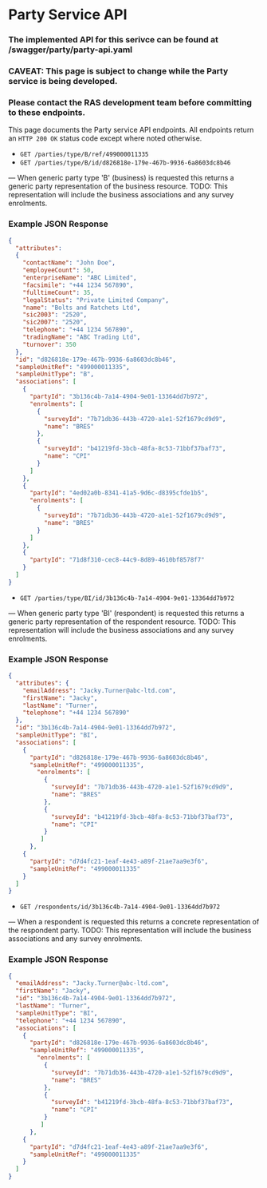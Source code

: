 # Party Service API

### The implemented API for this serivce can be found at /swagger/party/party-api.yaml

### CAVEAT: This page is subject to change while the Party service is being developed.

### Please contact the RAS development team before committing to these endpoints.
  
This page documents the Party service API endpoints. All endpoints return an `HTTP 200 OK` status code except where noted otherwise.

* `GET /parties/type/B/ref/499000011335`
* `GET /parties/type/B/id/d826818e-179e-467b-9936-6a8603dc8b46`

&mdash; When generic party type 'B' (business) is requested this returns a generic party representation of the business resource. TODO: This representation will include the business associations and any survey enrolments.

### Example JSON Response
```json
{
  "attributes": 
  {
    "contactName": "John Doe",
    "employeeCount": 50,
    "enterpriseName": "ABC Limited",
    "facsimile": "+44 1234 567890",
    "fulltimeCount": 35,
    "legalStatus": "Private Limited Company",
    "name": "Bolts and Ratchets Ltd",
    "sic2003": "2520",
    "sic2007": "2520",
    "telephone": "+44 1234 567890",
    "tradingName": "ABC Trading Ltd",
    "turnover": 350
  },
  "id": "d826818e-179e-467b-9936-6a8603dc8b46",
  "sampleUnitRef": "499000011335",
  "sampleUnitType": "B",
  "associations": [
    {
      "partyId": "3b136c4b-7a14-4904-9e01-13364dd7b972",
      "enrolments": [
        {
          "surveyId": "7b71db36-443b-4720-a1e1-52f1679cd9d9",
          "name": "BRES"
        },
        {
          "surveyId": "b41219fd-3bcb-48fa-8c53-71bbf37baf73",
          "name": "CPI"
        }
      ]
    },
    {
      "partyId": "4ed02a0b-8341-41a5-9d6c-d8395cfde1b5",
      "enrolments": [
        {
          "surveyId": "7b71db36-443b-4720-a1e1-52f1679cd9d9",
          "name": "BRES"
        }
      ]
    },
    {
      "partyId": "71d8f310-cec8-44c9-8d89-4610bf8578f7"
    }
  ]
}
```

* `GET /parties/type/BI/id/3b136c4b-7a14-4904-9e01-13364dd7b972`

&mdash; When generic party type 'BI' (respondent) is requested this returns a generic party representation of the respondent resource. TODO: This representation will include the business associations and any survey enrolments.

### Example JSON Response
```json
{
  "attributes": {
    "emailAddress": "Jacky.Turner@abc-ltd.com",
    "firstName": "Jacky",
    "lastName": "Turner",
    "telephone": "+44 1234 567890"
  },
  "id": "3b136c4b-7a14-4904-9e01-13364dd7b972",
  "sampleUnitType": "BI",
  "associations": [
    {
      "partyId": "d826818e-179e-467b-9936-6a8603dc8b46",
      "sampleUnitRef": "499000011335",
        "enrolments": [
          {
            "surveyId": "7b71db36-443b-4720-a1e1-52f1679cd9d9",
            "name": "BRES"
          },
          {
            "surveyId": "b41219fd-3bcb-48fa-8c53-71bbf37baf73",
            "name": "CPI"
          }
         ]
      },
    {
      "partyId": "d7d4fc21-1eaf-4e43-a89f-21ae7aa9e3f6",
      "sampleUnitRef": "499000011335"
    }
  ]
}
```

* `GET /respondents/id/3b136c4b-7a14-4904-9e01-13364dd7b972`

&mdash; When a respondent is requested this returns a concrete representation of the respondent party. TODO: This representation will include the business associations and any survey enrolments.

### Example JSON Response
```json
{
  "emailAddress": "Jacky.Turner@abc-ltd.com",
  "firstName": "Jacky",
  "id": "3b136c4b-7a14-4904-9e01-13364dd7b972",
  "lastName": "Turner",
  "sampleUnitType": "BI",
  "telephone": "+44 1234 567890",
  "associations": [
    {
      "partyId": "d826818e-179e-467b-9936-6a8603dc8b46",
      "sampleUnitRef": "499000011335",
        "enrolments": [
          {
            "surveyId": "7b71db36-443b-4720-a1e1-52f1679cd9d9",
            "name": "BRES"
          },
          {
            "surveyId": "b41219fd-3bcb-48fa-8c53-71bbf37baf73",
            "name": "CPI"
          }
         ]
      },
    {
      "partyId": "d7d4fc21-1eaf-4e43-a89f-21ae7aa9e3f6",
      "sampleUnitRef": "499000011335"
    }
  ]
}
```